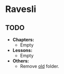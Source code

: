 # Ravesli

## TODO

- **Chapters:**
  - Empty
- **Lessons:**
  - Empty
- **Others:**
  - Remove [old](./old/) folder.
